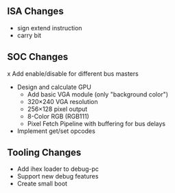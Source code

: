 ## ISA Changes
- sign extend instruction
- carry bit

## SOC Changes
x Add enable/disable for different bus masters
- Design and calculate GPU
  - Add basic VGA module (only "background color")
  - 320×240 VGA resolution
  - 256×128 pixel output
  - 8-Color RGB (RGB111)
  - Pixel Fetch Pipeline with buffering for bus delays
- Implement get/set opcodes

## Tooling Changes
- Add ihex loader to debug-pc
- Support new debug features
- Create small boot